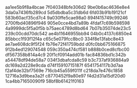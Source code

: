 aa1ee5b9f8a4bcae
7f040348bfe306d2
9be0b6ac4636e8e4
3da0a7436fb289cd
5d5dbdba5c31db6d
6fd03b91b19121cf
583b60acf35cd7c4
9a030ffe5cae98a0
894f415749c99246
2700fbd40896f946
905e0cce4bd7a89b
4fdaf7c69b598598
4a9999dc5f5a0f5b
b75aec4789d8bd64
7b07b35074de23c5
239c00cdd70dc542
ae4b11646955bb94
04b0c4137c6850e4
85bbcc1f93f12f4a
c65c5e079fcc8bc0
334f8e13fabc8e43
ae7ae608dc9f5f24
fb76e72f41759bdd
d0fc0bb675166875
912b4ed129074548
059c350a474cf581
b888b0ced8cfbc00
df567358b814a4c9
20f1cf0914add01b
fac84836bd1c342b
a54478df94de58a7
034f3dbafcda8c59
b3c737af936884a9
dc169a2d228e9cda
d74f15910715187f
6541754117b3d7aa
f2af4de32bf7569e
716cb45a559f011f
c218da7e476c1858
12716a3d9bea3a2f
c8770452f9a80e97
f4d2d31a15df20d0
1ca4bb71650090f9
58bf8b61421f0163
